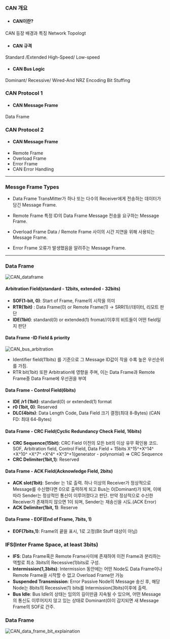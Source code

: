 ﻿
### CAN 개요
- #### CAN이란?
CAN 등장 배경과 특징
Network Topologt
- ####  CAN 규격
Standard /Extended
High-Speed/ Low-speed
- #### CAN Bus Logic
Dominant/ Recessive/ Wired-And
NRZ Encoding
Bit Stuffing
### CAN Protocol 1
- #### CAN Message Frame
Data Frame
### CAN Protocol 2
- #### CAN Message Frame
- Remote Frame
- Overload Frame
- Error Frame
- CAN Error Handling


---

### Messge Frame Types
- Data Frame
 TransMitter가 하나 또는 다수의 Receiver에게 전송하는 데이터가 담긴 Message Frame.

- Remote Frame
 특정 ID의 Data Frame Message 전송을 요구하는 Message Frame.
 - Overload Frame
 Data / Remote Frame 사이의 시간 지연을 위해 사용되는 Message Frame.
 - Error Frame
 오류가 발생했음을 알려주는 Message Frame.
---
### Data Frame
![CAN_dataframe](https://user-images.githubusercontent.com/24906011/81359534-5c2c4500-9114-11ea-8487-fe02c4b5c241.jpg)
####   Arbitration Field(standard - 12bits, extended - 32bits)
- **SOF(1-bit, 0)**: Start of Frame, Frame의 시작을 의미
- **RTR(1bit)** : Data Frame(0) or Remote Frame(1) -> SRR(1)//데이터, 리모트 판단
- **IDE(1bit)**: standard(0) or extended(1) fromat//이후의 비트들이 어떤 field일지 판단
####  Data Frame -ID Field & priority

![CAN_bus_arbitration](https://user-images.githubusercontent.com/24906011/81371265-5f362e00-9132-11ea-839c-e78146b720dd.jpg)
- Identifier field(11bits) 를 기준으로 그 Message ID값이 작을 수록 높은 우선순위를 가짐.
- RTR bit(1bit) 또한 Arbitration에 영향을 주며, 이는 Data Frame과 Remote Frame중 Data  Frame에 우선권을 부여
#### Data Frame - Control Field(6bits)
- **IDE /r1 (1bit)**: standard(0) or extended(1) format
- **r0 (1bit, 0)**: Reserved
- **DLC(4bits)**: Data Length Code, Data Field 크기 결정(최대 8-Bytes)
(CAN FD: 최대 64-Bytes)

#### Data Frame - CRC Field(Cyclic Redundancy Check Field, 16bits)
- **CRC Sequence(15bit)**: CRC Field 이전의 모든 bit의 이상 유무 확인용 코드. 
SOF, Arbitration field, Control Field, Data Field + 15bits
X^15^+X^14^ +X^10^ +X^7^ +X^4^ +X^3^+1(generator - polynomial)
=> CRC Sequence
- **CRC Delimiter(1bit,1)**: Reserved
#### Data Frame - ACK Field(Acknowledge Field, 2bits)
- **ACK slot(1bit)**: Sender 는 1로 출력. 하나 이상의 Receiver가 정상적으로 Message를 수신했다면 0으로 출력하게 되고 Bus는  0(Dominant)가 되며, 이에 따라 Sender는 정상적인 통신이 이루어졌다고 판단. 만약 정상적으로 수신한 Receiver가 존재하지 않으면 1이 되며, Sender는 재송신을 시도.(ACK Error)
-  **ACK Delimiter(1bit, 1)**: Reserve
#### Data Frame - EOF(End of Frame, 7bits, 1)
- **EOF(7bits,1)**: Frame의 끝을 표시, 1로 고정(Bit Stuff 대상이 아님)
### IFS(Inter Frame Space, at least 3bits)
- **IFS**: Data Frame혹은 Remote Frame사이에 존재하여 이전 Frame과 분리하는 역할로 최소 3bits의 Recessive(1)bits로 구성.
- **Intermission(1,3bits)**: Intermission 동안에는 어떤 Node도 Data Frame이나 Remote Frame을 시작할 수 없고 Overload Frame만 가능
- **Suspended Transmission**: Error Passive Node의 Message 송신 후, 해당 Node는 8bits의 Recessive(1) bits를 Intermission(3bits)이후에 출력.
- **Bus Idle**: Bus Idle의 상태는 임의의 길이만큼 지속될 수 있으며, 어떤 Message의 통신도 이루어지지 않고 있는 상태로 Dominant(0)이 감지되면 새 Message Frame의 SOF로 간주.
### Data Frame
![CAN_data_frame_bit_explaination](https://user-images.githubusercontent.com/24906011/81371124-f18a0200-9131-11ea-88ae-666c68f31627.JPG)
